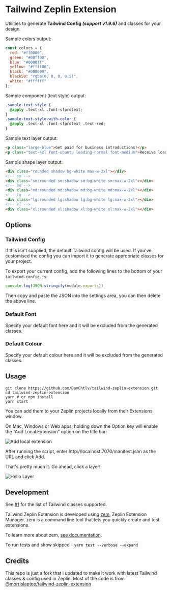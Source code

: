 # Tailwind Zeplin Extension

Utilities to generate **Tailwind Config _(support v1.9.6)_** and classes for your design.

Sample colors output:
```js
const colors = {
  red: "#ff0000",
  green: "#00ff00",
  blue: "#0000ff",
  yellow: "#ffff00",
  black: "#000000",
  black50: "rgba(0, 0, 0, 0.5)",
  white: "#ffffff"
};
```

Sample component (text style) output:
```css
.sample-text-style {
  @apply .text-xl .font-sfprotext;
}
.sample-text-style-with-color {
  @apply .text-xl .font-sfprotext .text-red;
}
```

Sample text layer output:

```html
<p class="large-blue">Get paid for business introductions!</p>
<p class="text-4xl font-ubuntu leading-normal font-medium">Receive loads of high-level business introductions to new clients, investors and job candidates!</p>
```

Sample shape layer output:

```html
<div class="rounded shadow bg-white max-w-2xl"></div>
<!-- sm -->
<div class="sm:rounded sm:shadow sm:bg-white sm:max-w-2xl"></div>
<!-- md -->
<div class="md:rounded md:shadow md:bg-white md:max-w-2xl"></div>
<!-- lg -->
<div class="lg:rounded lg:shadow lg:bg-white lg:max-w-2xl"></div>
<!-- xl -->
<div class="xl:rounded xl:shadow xl:bg-white xl:max-w-2xl"></div>
```

## Options

### Tailwind Config

If this isn't supplied, the default Tailwind config will be used. If you've customised the config you can import it to generate appropriate classes for your project.

To export your current config, add the following lines to the bottom of your `tailwind-config.js`:

```js
console.log(JSON.stringify(module.exports))
```

Then copy and paste the JSON into the settings area, you can then delete the above line.

### Default Font

Specify your default font here and it will be excluded from the generated classes.

### Default Colour

Specify your default colour here and it will be excluded from the generated classes.

## Usage

    git clone https://github.com/DamChtlv/tailwind-zeplin-extension.git
    cd tailwind-zeplin-extension
    yarn # or npm install
    yarn start

You can add them to your Zeplin projects locally from their Extensions window.

On Mac, Windows or Web apps, holding down the Option key will enable the “Add Local Extension” option on the title bar:

![Add local extension](https://raw.githubusercontent.com/zeplin/zeplin-extension-documentation/master/img/addLocalExtension.png)

After running the script, enter http://localhost:7070/manifest.json as the URL and click Add.

That's pretty much it. Go ahead, click a layer!

![Hello Layer](https://raw.githubusercontent.com/zeplin/zeplin-extension-documentation/master/img/codeSnippet.png)

## Development

See [#1](https://github.com/morrislaptop/tailwind-zeplin-extension/issues/1) for the list of Tailwind classes supported.

Tailwind Zeplin Extension is developed using [zem](https://github.com/zeplin/zem), Zeplin Extension Manager. zem is a command line tool that lets you quickly create and test extensions.

To learn more about zem, [see documentation](https://github.com/zeplin/zem).

To run tests and show skipped - `yarn test --verbose --expand`

## Credits

This repo is just a fork that i updated to make it work with latest Tailwind classes & config used in Zeplin.
Most of the code is from [@morrislaptop/tailwind-zeplin-extension](https://github.com/morrislaptop/tailwind-zeplin-extension)

